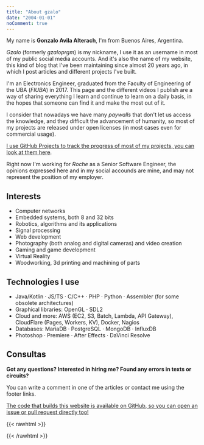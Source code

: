 ```yaml
---
title: "About gzalo"
date: "2004-01-01"
noComment: true
---
```


My name is __Gonzalo Avila Alterach__, I'm from Buenos Aires, Argentina. 

_Gzalo_ (formerly _gzaloprgm_) is my nickname, I use it as an username in most of my public social media accounts. And it's also the name of my website, this kind of blog that I've been maintaining since almost 20 years ago, in which I post articles and different projects I've built.

I'm an Electronics Engineer, graduated from the Faculty of Engineering of the UBA (_FIUBA_) in 2017. This page and the different videos I publish are a way of sharing everything I learn and continue to learn on a daily basis, in the hopes that someone can find it and make the most out of it.

I consider that nowadays we have many _paywalls_ that don't let us access the knowledge, and they difficult the advancement of humanity, so most of my projects are released under open licenses (in most cases even for commercial usage).

[I use GitHub Projects to track the progress of most of my projects, you can look at them here](https://github.com/gzalo?tab=projects&type=classic).

Right now I'm working for _Roche_ as a Senior Software Engineer, the opinions expressed here and in my social accounds are mine, and may not represent the position of my employer.

## Interests
 
- Computer networks 
- Embedded systems, both 8 and 32 bits
- Robotics, algorithms and its applications
- Signal processing
- Web development
- Photography (both analog and digital cameras) and video creation
- Gaming and game development
- Virtual Reality
- Woodworking, 3d printing and machining of parts

## Technologies I use

- Java/Kotlin · JS/TS · C/C++ · PHP · Python · Assembler (for some obsolete architectures)
- Graphical libraries: OpenGL · SDL2
- Cloud and more: AWS (EC2, S3, Batch, Lambda, API Gateway), CloudFlare (Pages, Workers, KV), Docker, Nagios
- Databases: MariaDB · PostgreSQL · MongoDB · InfluxDB
- Photoshop · Premiere · After Effects · DaVinci Resolve

## Consultas

__Got any questions? Interested in hiring me? Found any errors in texts or circuits?__

You can write a comment in one of the articles or contact me using the footer links.

[The code that builds this website is available on GitHub, so you can open an issue or pull request directly too!](https://github.com/gzalo/gzalo.com)

{{< rawhtml >}}
<p style="display:none">Sometimes I also make music, but you can say it's quite jitty.</p>
{{< /rawhtml >}}
